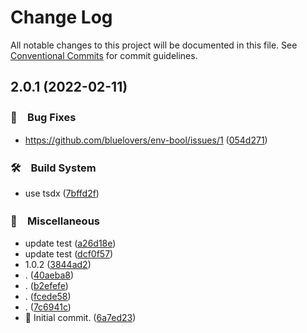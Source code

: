 # Change Log

All notable changes to this project will be documented in this file.
See [Conventional Commits](https://conventionalcommits.org) for commit guidelines.

## 2.0.1 (2022-02-11)


### 🐛　Bug Fixes

* https://github.com/bluelovers/env-bool/issues/1 ([054d271](https://github.com/bluelovers/env-bool/commit/054d271b19f52f341ffb536344a9bd4320ba6fff))


### 🛠　Build System

* use tsdx ([7bffd2f](https://github.com/bluelovers/env-bool/commit/7bffd2f8988cb710eeb5045adc237cfa44c616f6))


### 🔖　Miscellaneous

* update test ([a26d18e](https://github.com/bluelovers/env-bool/commit/a26d18ee50b9572de52d3a87bbb0a5427b935ffb))
* update test ([dcf0f57](https://github.com/bluelovers/env-bool/commit/dcf0f57a5b90ba00c57d2da56d6b526a6ba653ba))
* 1.0.2 ([3844ad2](https://github.com/bluelovers/env-bool/commit/3844ad2eecc93980b5c6cefde1d9fdc20f8b7219))
* . ([40aeba8](https://github.com/bluelovers/env-bool/commit/40aeba80486acc569a20e60243e7a19081821903))
* . ([b2efefe](https://github.com/bluelovers/env-bool/commit/b2efefe513ce49efce2511138ab9487c901ae24c))
* . ([fcede58](https://github.com/bluelovers/env-bool/commit/fcede5883e6044a567887896874a2aca585477bd))
* . ([7c6941c](https://github.com/bluelovers/env-bool/commit/7c6941c72a8721cdfe30d8d907fdb197ff88be5a))
* :tada: Initial commit. ([6a7ed23](https://github.com/bluelovers/env-bool/commit/6a7ed23995246b5da353bcad1f8670751220515d))
